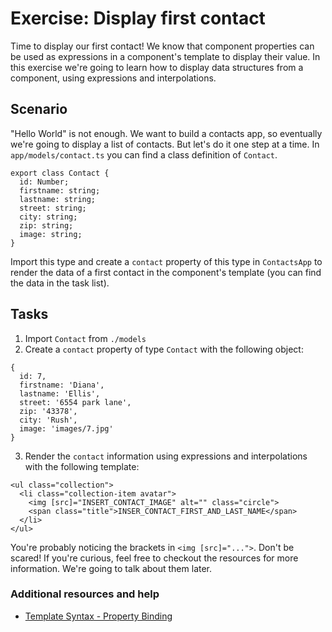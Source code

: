 # Exercise: Display first contact

Time to display our first contact! We know that component properties can be used as expressions in a component's template to display their value. In this exercise we're going to learn how to display data structures from a component, using expressions and interpolations.

## Scenario

"Hello World" is not enough. We want to build a contacts app, so eventually we're going to display a list of contacts. But let's do it one step at a time. In `app/models/contact.ts` you can find a class definition of `Contact`.

```
export class Contact {
  id: Number;
  firstname: string;
  lastname: string;
  street: string;
  city: string;
  zip: string;
  image: string;
}
```

Import this type and create a `contact` property of this type in `ContactsApp` to render the data of a first contact in the component's template (you can find the data in the task list).

## Tasks

1. Import `Contact` from `./models`
2. Create a `contact` property of type `Contact` with the following object:

  ```
  {
    id: 7,
    firstname: 'Diana',
    lastname: 'Ellis',
    street: '6554 park lane',
    zip: '43378',
    city: 'Rush',
    image: 'images/7.jpg'
  }
  ```

3. Render the `contact` information using expressions and interpolations with the following template:

  ```
  <ul class="collection">
    <li class="collection-item avatar">
      <img [src]="INSERT_CONTACT_IMAGE" alt="" class="circle">
      <span class="title">INSER_CONTACT_FIRST_AND_LAST_NAME</span>
    </li>
  </ul>
  ```

  You're probably noticing the brackets in `<img [src]="...">`. Don't be scared! If you're curious, feel free to checkout the resources for more information. We're going to talk about them later.

### Additional resources and help

- [Template Syntax - Property Binding](https://angular.io/docs/ts/latest/guide/template-syntax.html#!#property-binding)
